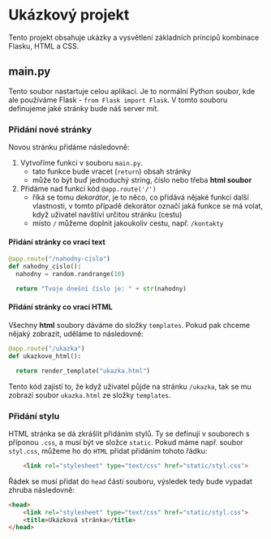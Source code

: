 # Ukázkový projekt

Tento projekt obsahuje ukázky a vysvětlení základních principů kombinace Flasku, HTML a CSS.

## main.py

Tento soubor nastartuje celou aplikaci. Je to normální Python soubor, kde ale používáme Flask - 
`from Flask import Flask`. V tomto souboru definujeme jaké stránky bude náš server mít.

### Přidání nové stránky

Novou stránku přidáme následovně:
1. Vytvoříme funkci v souboru `main.py`.
   - tato funkce bude vracet (`return`) obsah stránky
   - může to být buď jednoduchý string, číslo nebo třeba **html soubor**
2. Přidáme nad funkci kód `@app.route('/')`
   - říká se tomu _dekorátor_, je to něco, co přidává nějaké funkci další vlastnosti, v tomto případě
     dekorátor označí jaká funkce se má volat, když uživatel navštíví určitou stránku (cestu)
   - místo `/` můžeme doplnit jakoukoliv cestu, např. `/kontakty`

#### Přidání stránky co vrací text

```python
@app.route("/nahodny-cislo")
def nahodny_cislo():
  nahodny = random.randrange(10)

  return "Tvoje dnešní číslo je: " + str(nahodny)
```

#### Přidání stránky co vrací HTML

Všechny **html** soubory dáváme do složky `templates`.
Pokud pak chceme nějaký zobrazit, uděláme to následovně: 
```python
@app.route("/ukazka")
def ukazkove_html():

  return render_template("ukazka.html")
```

Tento kód zajistí to, že když uživatel půjde na stránku `/ukazka`, tak se mu zobrazí soubor `ukazka.html` ze složky `templates`.

### Přidání stylu

HTML stránka se dá zkrášlit přidáním stylů. Ty se definují v souborech s příponou `.css`, a musí být ve složce
`static`. Pokud máme např. soubor `styl.css`, můžeme ho do `HTML` přidat přidáním tohoto řádku:
```html
    <link rel="stylesheet" type="text/css" href="static/styl.css">
```
Řádek se musí přidat do `head` části souboru, výsledek tedy bude vypadat zhruba následovně:
```html
<head>
    <link rel="stylesheet" type="text/css" href="static/styl.css">
    <title>Ukázková stránka</title>
</head>
```